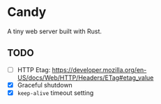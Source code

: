 # Candy

A tiny web server built with Rust.

## TODO

- [ ] HTTP Etag: https://developer.mozilla.org/en-US/docs/Web/HTTP/Headers/ETag#etag_value
- [x] Graceful shutdown
- [x] `keep-alive` timeout setting
